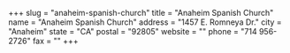 +++
slug = "anaheim-spanish-church"
title = "Anaheim Spanish Church"
name = "Anaheim Spanish Church"
address = "1457 E. Romneya Dr."
city = "Anaheim"
state = "CA"
postal = "92805"
website = ""
phone = "714 956-2726"
fax = ""
+++
